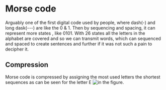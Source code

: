 # Morse code
Arguably one of the first digital code used by people, where dash(-) and long dask(---) are like the 0 & 1. Then by sequencing and spacing, it can represent more states , like 0101. With 26 states all the letters in the alphabet are covered and so we can transmit words, which can sequenced and spaced to create sentences and further if it was not such a pain to decipher it.

## Compression
Morse code is compressed by assigning the most used letters the shortest sequences as can be seen for the letter E ![in the figure](https://upload.wikimedia.org/wikipedia/commons/b/b5/International_Morse_Code.svg).

